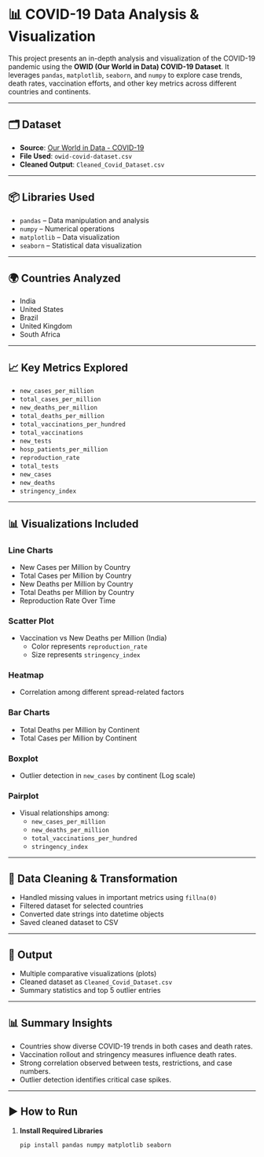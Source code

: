 # 📊 COVID-19 Data Analysis & Visualization

This project presents an in-depth analysis and visualization of the COVID-19 pandemic using the **OWID (Our World in Data) COVID-19 Dataset**. It leverages `pandas`, `matplotlib`, `seaborn`, and `numpy` to explore case trends, death rates, vaccination efforts, and other key metrics across different countries and continents.

---

## 🗂️ Dataset

- **Source**: [Our World in Data - COVID-19](https://ourworldindata.org/covid-deaths)
- **File Used**: `owid-covid-dataset.csv`
- **Cleaned Output**: `Cleaned_Covid_Dataset.csv`

---

## 📦 Libraries Used

- `pandas` – Data manipulation and analysis  
- `numpy` – Numerical operations  
- `matplotlib` – Data visualization  
- `seaborn` – Statistical data visualization

---

## 🌍 Countries Analyzed

- India  
- United States  
- Brazil  
- United Kingdom  
- South Africa  

---

## 📈 Key Metrics Explored

- `new_cases_per_million`
- `total_cases_per_million`
- `new_deaths_per_million`
- `total_deaths_per_million`
- `total_vaccinations_per_hundred`
- `total_vaccinations`
- `new_tests`
- `hosp_patients_per_million`
- `reproduction_rate`
- `total_tests`
- `new_cases`
- `new_deaths`
- `stringency_index`

---

## 📊 Visualizations Included

### Line Charts
- New Cases per Million by Country  
- Total Cases per Million by Country  
- New Deaths per Million by Country  
- Total Deaths per Million by Country  
- Reproduction Rate Over Time  

### Scatter Plot
- Vaccination vs New Deaths per Million (India)  
  - Color represents `reproduction_rate`  
  - Size represents `stringency_index`

### Heatmap
- Correlation among different spread-related factors

### Bar Charts
- Total Deaths per Million by Continent  
- Total Cases per Million by Continent

### Boxplot
- Outlier detection in `new_cases` by continent (Log scale)

### Pairplot
- Visual relationships among:
  - `new_cases_per_million`
  - `new_deaths_per_million`
  - `total_vaccinations_per_hundred`
  - `stringency_index`

---

## 🧼 Data Cleaning & Transformation

- Handled missing values in important metrics using `fillna(0)`
- Filtered dataset for selected countries
- Converted date strings into datetime objects
- Saved cleaned dataset to CSV

---

## 📁 Output

- Multiple comparative visualizations (plots)
- Cleaned dataset as `Cleaned_Covid_Dataset.csv`
- Summary statistics and top 5 outlier entries

---

## 📊 Summary Insights

- Countries show diverse COVID-19 trends in both cases and death rates.
- Vaccination rollout and stringency measures influence death rates.
- Strong correlation observed between tests, restrictions, and case numbers.
- Outlier detection identifies critical case spikes.

---

## ▶️ How to Run

1. **Install Required Libraries**  
   ```bash
   pip install pandas numpy matplotlib seaborn
